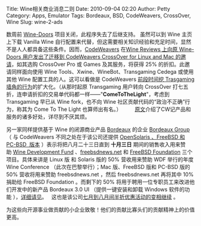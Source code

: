 Title: Wine相关商业消息二则
Date: 2010-09-04 02:20
Author: Petty
Category: Apps, Emulator
Tags: Bordeaux, BSD, CodeWeavers, CrossOver, Wine
Slug: wine-2-ads

数周前 [Wine-Doors](http://linuxtoy.org/archives/wine-doors.html)
项目关闭，此程序失去了后继支持。 虽然可以到 Wine 主页上下载 Vanilla Wine
自行配置来代替，但这需要相关知识经验和充足时间，显然不是人人都具备这些条件。因而，[CodeWeavers](www.codeweavers.com)
在[Wine Reviews 上向原 Wine-Doors 用户发出了迁移到 CodeWeavers CrossOver
for Linux and Mac
的邀请](http://wine-reviews.net/wine-reviews/news/codeweavers-open-invitation-to-wine-doors-and-other-closed-projects-users.html)，如其选购 CrossOver
Pro 或 Games 及其服务，将获得 25% 的折扣。此邀请同样面向使用 Wine
Tools、Xwine、WineBot、Transgaming Cedega 或使用其他 Wine
配置工具的人。这可以看做是 CodeWeavers [前段时间挖 Trasgaming
墙角的行为](http://www.wine-reviews.net/wine-reviews/transgaming/transgaming-customers-can-now-save-25-off-crossover-games.html)的扩大化。（从那时起原
Transgaming 用户转向 CrossOver
打七五折，连申请折扣的交易单代码都一样——"**ComeToTheLight**"，考虑到
Transgaming 早已从 Wine fork，也不向 Wine
社区贡献代码的“政治不正确”行为，称其为 Come To The Light
也算师出有名。）        
[原文](http://wine-reviews.net/wine-reviews/news/codeweavers-open-invitation-to-wine-doors-and-other-closed-projects-users.html)介绍了CW记产品和服务的诸多好处，详尽到不厌其烦。

另一家同样提供基于 Wine 的闭源商业产品
[Bordeaux](http://en.wikipedia.org/wiki/Bordeaux_(software)) 的企业
[Bordeaux Group](http://www.bordeauxgroup.com/)（ 与 CodeWeavers
不同之处在于该公司还提供 [OpenSolaris 、FreeBSD 和 PC-BSD
 版本](http://www.bordeauxgroup.com/store/bordeaux-software)
）表示将把<span>八月二十三日直到</span> **十月三日**
期间的销售收入用来赞助 [Wine Development
Fund](http://www.winehq.org/contributing#wpf)
、[freebsdnews.net](http://www.freebsdnews.net/) 和 [FreeBSD
Foundation](http://www.freebsdfoundation.org/) 三个项目。具体来讲是
Linux 版 和 Solaris 版的 50% 营收用来赞助 WDF 举行的年度 Wine Conference
（此次在巴黎举行）；Mac 版、FreeBSD 版和 PC-BSD 版的 50%
营收将用来赞助 freebsdnews.net ，然后 freebsdnews.net 再将其中 10%
捐助给 FreeBSD Foundation 。而剩下的 50%
将用于聘用一位专职员工来改进他们开发中的新产品 Bordeaux 3.0 UI
（提供一键安装和卸载 Windows 软件的功能
），[详细请见](http://www.wine-reviews.net/wine-reviews/bordeaux/purchase-bordeaux-and-help-support-wineconf-2010-and-freebsd.html)。   这也是该公司[七月到八月间半折优惠活动的变相继续](http://wine-reviews.net/wine-reviews/bordeaux/bordeaux-50-off-sale-in-celebration-of-the-wine-12-release.html)
。

为这些向开源事业做贡献的小企业致敬！他们的贡献比寡头们的贡献精神上的价值更高。
